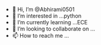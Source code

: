 - 👋 Hi, I’m @Abhirami0501
- 👀 I’m interested in ...python
- 🌱 I’m currently learning ...ECE
- 💞️ I’m looking to collaborate on ...
- 📫 How to reach me ...

<!---
Abhirami0501/Abhirami0501 is a ✨ special ✨ repository because its `README.md` (this file) appears on your GitHub profile.
You can click the Preview link to take a look at your changes.
--->
